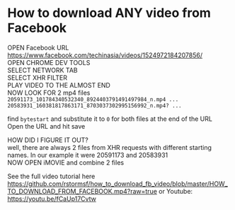 # How to download ANY video from Facebook

OPEN Facebook URL  
https://www.facebook.com/techinasia/videos/1524972184207856/   
OPEN  CHROME DEV TOOLS  
SELECT NETWORK TAB  
SELECT XHR FILTER  
PLAY VIDEO TO THE ALMOST END  
NOW LOOK FOR 2 mp4 files  
`20591173_101784340532340_8924403791491497984_n.mp4 ... `
`20583931_160381817863171_8703037302995156992_n.mp4? ... `

find `bytestart` and substitute it to `0` for both files at the end of the URL  
Open the URL and hit save  

HOW DID I FIGURE IT OUT?  
well, there are always 2 files from XHR requests with different starting names. In our example it were 20591173 and 20583931  
NOW OPEN iMOVIE and combine 2 files  

See the full video tutorial here  
https://github.com/rstormsf/how_to_download_fb_video/blob/master/HOW_TO_DOWNLOAD_FROM_FACEBOOK.mp4?raw=true
or
Youtube: 
https://youtu.be/fCaUp17Cvtw
